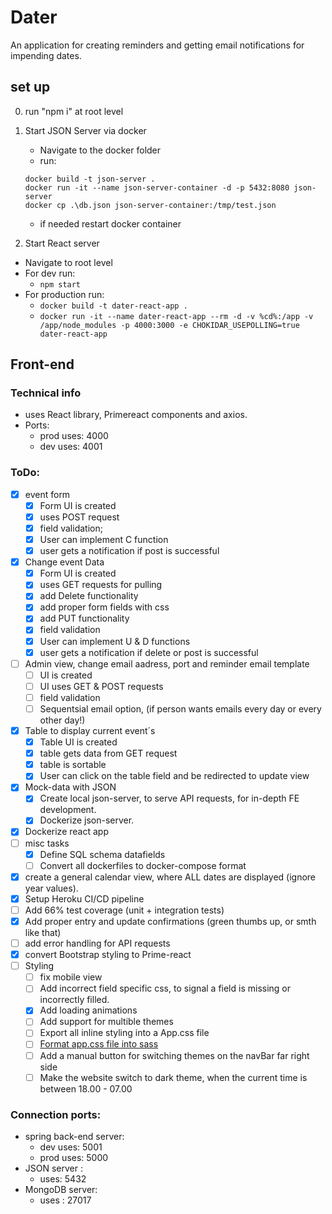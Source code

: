 # Dater

An application for creating reminders and getting email notifications for impending dates.

## set up

0. run "npm i" at root level

1. Start JSON Server via docker

    - Navigate to the docker folder
    - run:
    ```
    docker build -t json-server .
    docker run -it --name json-server-container -d -p 5432:8080 json-server
    docker cp .\db.json json-server-container:/tmp/test.json
    ```
    - if needed restart docker container

2. Start React server

-   Navigate to root level
-   For dev run:
    -   `npm start`
-   For production run:
    -   `docker build -t dater-react-app .`
    -   `docker run -it --name dater-react-app --rm -d -v %cd%:/app -v /app/node_modules -p 4000:3000 -e CHOKIDAR_USEPOLLING=true dater-react-app`

## Front-end

### Technical info

-   uses React library, Primereact components and axios.
-   Ports:
    -   prod uses: 4000
    -   dev uses: 4001

### ToDo:

-   [x] event form
    -   [x] Form UI is created
    -   [x] uses POST request
    -   [x] field validation;
    -   [x] User can implement C function
    -   [x] user gets a notification if post is successful
-   [x] Change event Data
    -   [x] Form UI is created
    -   [x] uses GET requests for pulling
    -   [x] add Delete functionality
    -   [x] add proper form fields with css
    -   [x] add PUT functionality
    -   [x] field validation
    -   [x] User can implement U & D functions
    -   [x] user gets a notification if delete or post is successful
-   [ ] Admin view, change email aadress, port and reminder email template
    -   [ ] UI is created
    -   [ ] UI uses GET & POST requests
    -   [ ] field validation
    -   [ ] Sequentsial email option, (if person wants emails every day or every other day!)
-   [x] Table to display current event´s
    -   [x] Table UI is created
    -   [x] table gets data from GET request
    -   [x] table is sortable
    -   [x] User can click on the table field and be redirected to update view
-   [x] Mock-data with JSON
    -   [x] Create local json-server, to serve API requests, for in-depth FE development.
    -   [x] Dockerize json-server.
-   [x] Dockerize react app
-   [ ] misc tasks
    -   [x] Define SQL schema datafields
    -   [ ] Convert all dockerfiles to docker-compose format
- [x] create a general calendar view, where ALL dates are displayed (ignore year values).
- [x] Setup Heroku CI/CD pipeline
- [ ] Add 66% test coverage (unit + integration tests)
- [x] Add proper entry and update confirmations (green thumbs up, or smth like that)
- [ ] add error handling for API requests
- [x] convert Bootstrap styling to Prime-react
- [ ] Styling
    - [ ] fix mobile view
    - [ ] Add incorrect field specific css, to signal a field is missing or incorrectly filled. 
    - [x] Add loading animations
    - [ ] Add support for multible themes
    - [ ] Export all inline styling into a App.css file
    - [ ] [Format app.css file into sass](https://medium.com/how-to-react/use-sass-in-react-js-bbeb0b94f8a6)
    - [ ] Add a manual button for switching themes on the navBar far right side
    - [ ] Make the website switch to dark theme, when the current time is between 18.00 - 07.00

### Connection ports:
- spring back-end server:
    -   dev uses: 5001
    -   prod uses: 5000
- JSON server : 
    - uses: 5432
- MongoDB server:
    - uses : 27017
